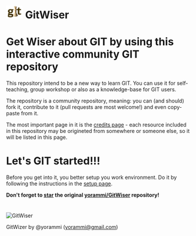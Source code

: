 # ![GitWiser](resources/images/GitWiser-logo-smaller.png) GitWiser

# Get Wiser about GIT by using this interactive community GIT repository

This repository intend to be a new way to learn GIT.
You can use it for self-teaching, group workshop or also as a knowledge-base for GIT users.

The repository is a community repository, meaning: you can (and should) fork it, contribute to it (pull requests are most welcome!) and even copy-paste from it.

The most important page in it is the [credits page](credits.md) - each resource included in this repository may be origineted from somewhere or someone else, so it will be listed in this page.

# Let's GIT started!!!

Before you get into it, you better setup you work environment. Do it by following the instructions in the [setup page](git/setup/setup.md).

**Don't forget to [star](https://help.github.com/en/github/getting-started-with-github/saving-repositories-with-stars) the original [yorammi/GitWiser](https://github.com/yorammi/GitWiser) repository!**

#
![GitWiser](resources/images/GitWiser-logo.png)

GitWizer by @yorammi (yorammi@gmail.com)
